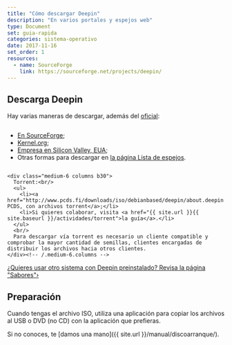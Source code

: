 ```yaml
---
title: "Cómo descargar Deepin"
description: "En varios portales y espejos web"
type: Document
set: guia-rapida
categories: sistema-operativo
date: 2017-11-16
set_order: 1
resources:
  - name: SourceForge
    link: https://sourceforge.net/projects/deepin/
---
```


## Descarga Deepin

Hay varias maneras de descargar, además del [oficial](https://www.deepin.org/en/download/):

<div class="row t60">
    <div class="medium-6 columns b30">
      <ul>
        <li><a href="https://sourceforge.net/projects/deepin/">En SourceForge</a>;</li>
        <li><a href="http://mirrors.kernel.org/deepin-cd/">Kernel.org</a>;</li>
        <li><a href="http://mirror1.sjc02.svwh.net/deepin-cd/">Empresa en Silicon Valley, EUA</a>;</li>
        <li> Otras formas para descargar en <a href="{{ site.url }}{{ site.baseurl }}/tips/mirrorcd/">la página Lista de espejos</a>.</li>
      </ul>
    </div><!-- /.medium-6.columns -->

    <div class="medium-6 columns b30">
      Torrent:<br/>
      <ul>
        <li><a href="http://www.pcds.fi/downloads/iso/debianbased/deepin/about.deepin.debian.html">En PCDS, con archivos torrent</a>;</li>
        <li>Si quieres colaborar, visita <a href="{{ site.url }}{{ site.baseurl }}/actividades/torrent">la guía</a>.</li>
      </ul>
      <br/>
      Para descargar vía torrent es necesario un cliente compatible y comprobar la mayor cantidad de semillas, clientes encargadas de distribuir los archivos hacia otros clientes.
    </div><!-- /.medium-6.columns -->
</div><!-- /.row -->

<a class="radius button small" href="{{ site.url }}{{ site.baseurl }}/manual/sabores/">¿Quieres usar otro sistema con Deepin preinstalado? Revisa la página "Sabores"›</a>

## Preparación

Cuando tengas el archivo ISO, utiliza una aplicación para copiar los archivos al USB o DVD (no CD) con la aplicación que prefieras.

Si no conoces, te [damos una mano]({{ site.url }}/manual/discoarranque/).

